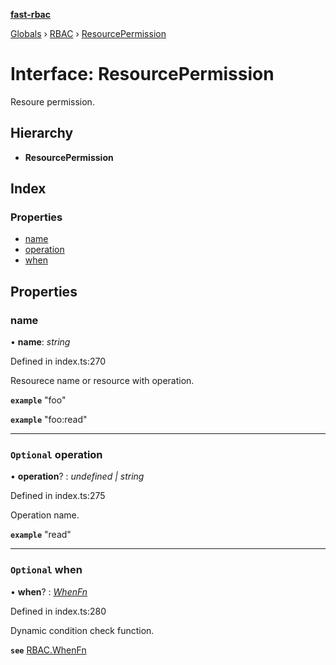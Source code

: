 **[fast-rbac](../README.md)**

[Globals]() › [RBAC](../README.md) › [ResourcePermission](rbac.resourcepermission.md)

# Interface: ResourcePermission

Resoure permission.

## Hierarchy

* **ResourcePermission**

## Index

### Properties

* [name](rbac.resourcepermission.md#name)
* [operation](rbac.resourcepermission.md#optional-operation)
* [when](rbac.resourcepermission.md#optional-when)

## Properties

###  name

• **name**: *string*

Defined in index.ts:270

Resourece name or resource with operation.

**`example`** "foo"

**`example`** "foo:read"

___

### `Optional` operation

• **operation**? : *undefined | string*

Defined in index.ts:275

Operation name.

**`example`** "read"

___

### `Optional` when

• **when**? : *[WhenFn](../README.md#static-whenfn)*

Defined in index.ts:280

Dynamic condition check function.

**`see`** [RBAC.WhenFn](../README.md#static-whenfn)